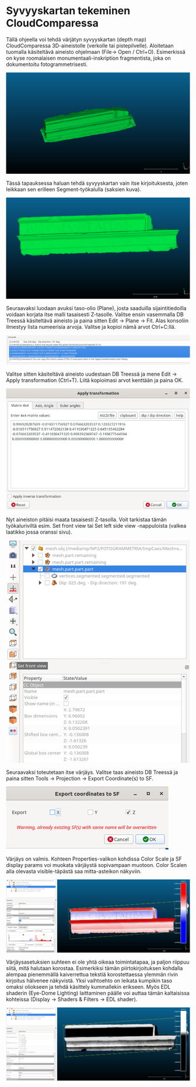 ﻿# Syvyyskartan tekeminen CloudComparessa

Tällä ohjeella voi tehdä värjätyn syvyyskartan (depth map) CloudComparessa 3D-aineistolle (verkolle tai pistepilvelle). Aloitetaan tuomalla käsiteltävä aineisto ohjelmaan (File→ Open / Ctrl+O). Esimerkissä on kyse roomalaisen monumentaali-inskription fragmentista, joka on dokumentoitu fotogrammetrisesti.

![Kuva1](https://github.com/nikolaipaukkonen/AvoinArkeologi/blob/main/CloudCompare_Syvyyskartta/Kuva1.png?raw=true)

Tässä tapauksessa haluan tehdä syvyyskartan vain itse kirjoituksesta, joten leikkaan sen erilleen Segment-työkalulla (saksien kuva).

![Kuva2](https://github.com/nikolaipaukkonen/AvoinArkeologi/blob/main/CloudCompare_Syvyyskartta/Kuva2.png?raw=true)

Seuraavaksi luodaan avuksi taso-olio (Plane), josta saaduilla sijaintitiedoilla voidaan korjata itse malli tasaisesti Z-tasolle. Valitse ensin vasemmalla DB Treessä käsiteltävä aineisto ja paina sitten Edit → Plane → Fit. Alas konsoliin ilmestyy lista numeerisia arvoja. Valitse ja kopioi nämä arvot Ctrl+C:llä.

![Kuva3](https://github.com/nikolaipaukkonen/AvoinArkeologi/blob/main/CloudCompare_Syvyyskartta/Kuva3.png?raw=true)

Valitse sitten käsiteltävä aineisto uudestaan DB Treessä ja mene Edit → Apply transformation (Ctrl+T). Liitä kopioimasi arvot kenttään ja paina OK.

![Kuva4](https://github.com/nikolaipaukkonen/AvoinArkeologi/blob/main/CloudCompare_Syvyyskartta/Kuva4.png?raw=true)

Nyt aineiston pitäisi maata tasaisesti Z-tasolla. Voit tarkistaa tämän työkaluriviltä esim. Set front view tai Set left side view -nappuloista (valkea laatikko jossa oranssi sivu).

![Kuva5](https://github.com/nikolaipaukkonen/AvoinArkeologi/blob/main/CloudCompare_Syvyyskartta/Kuva5.png?raw=true)

Seuraavaksi toteutetaan itse värjäys. Valitse taas aineisto DB Treessä ja paina sitten Tools → Projection → Export Coordinate(s) to SF. 

![Kuva6](https://github.com/nikolaipaukkonen/AvoinArkeologi/blob/main/CloudCompare_Syvyyskartta/Kuva6.png?raw=true)

Värjäys on valmis. Kohteen Properties-valikon kohdissa Color Scale ja SF display params voi muokata värjäystä sopivampaan muotoon. Color Scalen alla olevasta visible-täpästä saa mitta-asteikon näkyviin. 

![Kuva7](https://github.com/nikolaipaukkonen/AvoinArkeologi/blob/main/CloudCompare_Syvyyskartta/Kuva7.png?raw=true)

Värjäysasetuksien suhteen ei ole yhtä oikeaa toimintatapaa, ja paljon riippuu siitä, mitä halutaan korostaa. Esimerkiksi tämän piirtokirjoituksen kohdalla alempaa pienemmällä kaiverrettua tekstiä korostettaessa ylemmän rivin kirjoitus hälvenee näkyvistä. Yksi vaihtoehto on leikata kumpikin taso omaksi oliokseen ja tehdä käsittely kummallekin erikseen. Myös EDL shaderin (Eye-Dome Lighting) laittaminen päälle voi auttaa tämän kaltaisissa kohteissa (Display → Shaders & Filters → EDL shader). 

![Kuva8](https://github.com/nikolaipaukkonen/AvoinArkeologi/blob/main/CloudCompare_Syvyyskartta/Kuva8.png?raw=true)
